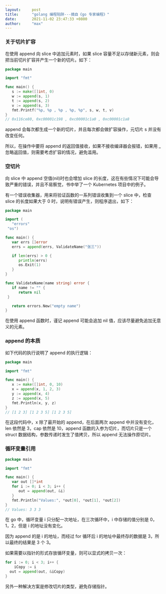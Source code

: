 ```yaml
---
layout:     post
title:      "golang 编程陷阱---摘自《go 专家编程》"
date:       2021-11-02 23:47:33 +0800
author:     "max"
---
```


### 关于切片扩容

在使用 append 向 slice 中追加元素时，如果 slice 容量不足以存储新元素，则会把当前切片扩容并产生一个新的切片。如下：

```go
package main

import "fmt"

func main() {
   s := make([]int, 0)
   w := append(s, 1)
   t := append(s, 2)
   v := append(s, 3)
   fmt.Printf("%p, %p , %p , %p, %p", s, w, t, v)
}
// 0x116ce80, 0xc00001c198 , 0xc00001c1a0 , 0xc00001c1a8
```

append 会每次都生成一个新的切片，并且每次都会做扩容操作，元切片 s 并没有改变任何。

所以，在操作中要将 append 的返回值接收，如果不接收编译器会报错，如果用 _ 忽略返回值，则需要考虑扩容的情况，避免滥用。

### 空切片

向 slice 中 append 空值(nil)时也会增加 slice 的长度，这在有些情况下可能会导致严重的错误，并且不易察觉，书中举了一个 Kubernetes 项目中的例子。

有一个错误收集器，用来将验证函数的一系列错误收集到一个 slice 中，检查 slice 的长度如果大于 0 时，说明有错误产生，则程序退出，如下：

```go
package main

import (
   "errors"
 "os")

func main() {
   var errs []error
   errs = append(errs, ValidateName("张三"))

   if len(errs) > 0 {
      println(errs)
      os.Exit(1)
   }
}

func ValidateName(name string) error {
   if name != "" {
      return nil
 }

   return errors.New("empty name")
}
```

在使用 append 函数时，谨记 append 可能会追加 nil 值，应该尽量避免追加无意义的元素。

### append 的本质

如下代码的执行说明了 append 的执行逻辑：

```go
package main

import "fmt"

func main() {
   x := make([]int, 0, 10)
   x = append(x, 1, 2, 3)
   y := append(x, 4)
   z := append(x, 5)
   fmt.Println(x, y, z)
}
// [1 2 3] [1 2 3 5] [1 2 3 5]
```

在这段代码中，x 除了最开始的 append，在后面两次 append 中并没有变化，len 依然是 3，cap 依然是 10，append 函数的入参为切片，而切片只是一个 struct 数据结构，参数传递时发生了值拷贝，所以 append 无法操作原切片。

### 循环变量引用

```go
package main

import "fmt"

func main() {
   var out []*int
   for i := 0; i < 3; i++ {
      out = append(out, &i)
   }
   fmt.Println("Values:", *out[0], *out[1], *out[2])
}
// Values: 3 3 3
```

在 go 中，循环变量 i 只分配一次地址，在三次循环中，i 中存储的值分别是 0，1，2，但是 i 的地址没有变化。

因为 append 的是 i 的地址，而经过 for 循环后 i 的地址中最终存的数据是 3，所以最终的结果是 3 个 3。

如果需要以指针的形式存放循环变量，则可以显式的拷贝一次：

```go
for i := 0; i < 3; i++ {
	iCopy := i
  out = append(out, &iCopy)
}
```

另外一种解决方案是修改切片的类型，避免存储指针。
